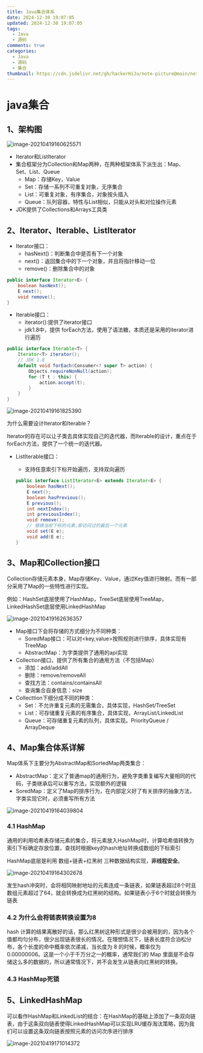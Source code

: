```yaml
---
title: Java集合体系
date: 2024-12-30 19:07:05
updated: 2024-12-30 19:07:05
tags:
  - Java
  - 源码
comments: true
categories:
  - Java
  - 源码
  - 集合
thumbnail: https://cdn.jsdelivr.net/gh/hackerHiJu/note-picture@main/note-picture/%25E5%25A4%25A9%25E7%25A9%25BA.png
---
```



# java集合

## 1、架构图

![image-20210419160625571](images/image-20210419160625571.png)

- Iterator和ListIterator
- 集合框架分为Collection和Map两种，在两种框架体系下派生出：Map、Set、List、Queue
  - Map：存储Key，Value
  - Set：存储一系列不可重复对象，无序集合
  - List：可重复对象，有序集合，对象按头插入
  - Queue：队列容器，特性与List相似，只能从对头和对位操作元素
- JDK提供了Collections和Arrays工具类

## 2、Iterator、Iterable、ListIterator

- Iterator接口：
  - hasNext()：判断集合中是否有下一个对象
  - next()：返回集合中的下一个对象，并且将指针移动一位
  - remove()：删除集合中的对象

```java
public interface Iterator<E> {
    boolean hasNext();
    E next();
    void remove();
}
```

- Iterable接口：
  - iterator():提供了iterator接口
  - jdk1.8中，提供 forEach方法，使用了语法糖，本质还是采用的iterator进行遍历

```java
public interface Iterable<T> {
    Iterator<T> iterator();
    // JDK 1.8
    default void forEach(Consumer<? super T> action) {
        Objects.requireNonNull(action);
        for (T t : this) {
            action.accept(t);
        }
    }
}
```

![image-20210419161825390](images/image-20210419161825390.png)

为什么需要设计Iterator和Iterable？

Iterator的存在可以让子类去具体实现自己的迭代器，而Iterable的设计，重点在于forEach方法，提供了一个统一的迭代器。

- ListIterable接口：

  - 支持任意索引下标开始遍历，支持双向遍历

  ```java
  public interface ListIterator<E> extends Iterator<E> {
      boolean hasNext();
      E next();
      boolean hasPrevious();
      E previous();
      int nextIndex();
      int previousIndex();
      void remove();
      // 替换当前下标的元素,即访问过的最后一个元素
      void set(E e);
      void add(E e);
  }
  ```



## 3、Map和Collection接口

Collection存储元素本身，Map存储Key、Value，通过Key值进行映射。而有一部分采用了Map的一些特性进行实现。

例如：HashSet底层使用了HashMap，TreeSet底层使用TreeMap，LinkedHashSet底层使用LinkedHashMap

![image-20210419162636357](images/image-20210419162636357.png)

- Map接口下会将存储的方式细分为不同种类：
  - SoredMap接口：可以对<key,value>按照规则进行排序，具体实现有TreeMap
  - AbstractMap：为字类提供了通用的api实现
- Collection接口，提供了所有集合的通用方法（不包括Map）
  - 添加：add/addAll
  - 删除：remove/removeAll
  - 查找方法：contains/containsAll
  - 查询集合自身信息：size
- Collecttion下细分成不同的种类：
  - Set：不允许重复元素的无需集合，具体实现，HashSet/TreeSet
  - List：可存储重复元素的有序集合，具体实现，ArrayList/LinkedList
  - Queue：可存储重复元素的队列，具体实现。PriorityQueue / ArrayDeque

## 4、Map集合体系详解

Map体系下主要分为AbstractMap和SortedMap两类集合：

- AbstractMap：定义了普通map的通用行为，避免字类重复编写大量相同的代码，子类继承后可以重写方法，实现额外的逻辑
- SoredMap：定义了Map的排序行为，在内部定义好了有关排序的抽象方法，字类实现它时，必须重写所有方法

![image-20210419164039804](images/image-20210419164039804.png)

### 4.1 HashMap

通用的利用哈希表存储元素的集合，将元素放入HashMap时，计算哈希值转换为索引下标确定存放位置，查找时根据key的hash地址转换成数组的下标索引

HashMap底层是利用 数组+链表+红黑树 三种数据结构实现，**非线程安全**。

![image-20210419164302678](images/image-20210419164302678.png)

发生hash冲突时，会将相同映射地址的元素连成一条链表，如果链表超过8个时且数组元素超过了64，就会转换成为红黑树的结构。如果链表小于6个时就会转换为链表

### 4.2 为什么会将链表转换设置为8

hash 计算的结果离散好的话，那么红黑树这种形式是很少会被用到的，因为各个值都均匀分布，很少出现链表很长的情况。在理想情况下，链表长度符合泊松分布，各个长度的命中概率依次递减，当长度为 8 的时候，概率仅为 0.00000006。这是一个小于千万分之一的概率，通常我们的 Map 里面是不会存储这么多的数据的，所以通常情况下，并不会发生从链表向红黑树的转换。

### 4.3 HashMap死锁



## 5、LinkedHashMap

可以看作HashMap和LinkedList的结合：在HashMap的基础上添加了一条双向链表，由于这条双向链表使得LinkedHashMap可以实现LRU缓存淘汰策略，因为我们可以设置这条双向链表按照元素的访问次序进行排序

![image-20210419171014372](images/image-20210419171014372.png)